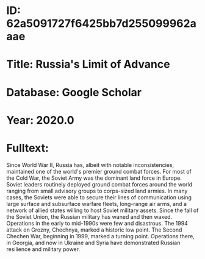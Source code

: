 # ID: 62a5091727f6425bb7d255099962aaae
# Title: Russia's Limit of Advance
# Database: Google Scholar
# Year: 2020.0
# Fulltext:
Since World War II, Russia has, albeit with notable inconsistencies, maintained one of the world's premier ground combat forces.
For most of the Cold War, the Soviet Army was the dominant land force in Europe.
Soviet leaders routinely deployed ground combat forces around the world ranging from small advisory groups to corps-sized land armies.
In many cases, the Soviets were able to secure their lines of communication using large surface and subsurface warfare fleets, long-range air arms, and a network of allied states willing to host Soviet military assets.
Since the fall of the Soviet Union, the Russian military has waned and then waxed.
Operations in the early to mid-1990s were few and disastrous.
The 1994 attack on Grozny, Chechnya, marked a historic low point.
The Second Chechen War, beginning in 1999, marked a turning point.
Operations there, in Georgia, and now in Ukraine and Syria have demonstrated Russian resilience and military power.